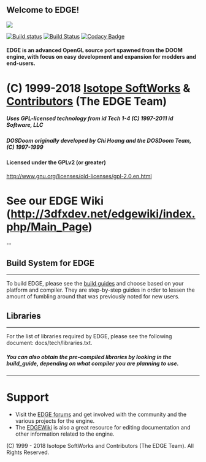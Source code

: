 Welcome to EDGE!
---------------------

![](https://a.fsdn.com/con/app/proj/edge2/screenshots/edgelogo6.png)

[![Build status](https://ci.appveyor.com/api/projects/status/ghevag13p9ue60no?svg=true)](https://ci.appveyor.com/project/raa-eruanna/hyper3dge) [![Build Status](https://travis-ci.org/3dfxdev/EDGE.svg?branch=master)](https://travis-ci.org/3dfxdev/EDGE) [![Codacy Badge](https://api.codacy.com/project/badge/Grade/cf7282627d254b89aa466d3291e8b8fe)](https://www.codacy.com/app/Corbachu/EDGE?utm_source=github.com&amp;utm_medium=referral&amp;utm_content=3dfxdev/EDGE&amp;utm_campaign=Badge_Grade)

#### EDGE is an advanced OpenGL source port spawned from the DOOM engine, with focus on easy development and expansion for modders and end-users.

# (C) 1999-2018 [Isotope SoftWorks](https://www.facebook.com/IsotopeSoftWorks/) & [Contributors](https://github.com/3dfxdev/hyper3DGE/blob/master/AUTHORS.md) (The EDGE Team)
##### Uses GPL-licensed technology from id Tech 1-4 (C) 1997-2011 id Software, LLC
##### DOSDoom originally developed by Chi Hoang and the DOSDoom Team, (C) 1997-1999
#### Licensed under the GPLv2 (or greater)
http://www.gnu.org/licenses/old-licenses/gpl-2.0.en.html
# See our EDGE Wiki (http://3dfxdev.net/edgewiki/index.php/Main_Page)
--

## Build System for EDGE
---
To build EDGE, please see the [build guides](https://github.com/3dfxdev/hyper3DGE/tree/master/build_guide) and choose
based on your platform and compiler. They are step-by-step guides
in order to lessen the amount of fumbling around that was previously
noted for new users.

## Libraries
---
For the list of libraries required by EDGE, please see the
following document: docs/tech/libraries.txt.
##### You can also obtain the pre-compiled libraries by looking in the build_guide, depending on what compiler you are planning to use.

---

# Support
* Visit the [EDGE forums](http://tdgmods.net/smf) and get involved with the
community and the various projects for the engine.
* The [EDGEWiki](http://3dfxdev.net/edgewiki) is also a great resource for
editing documentation and other information related to the engine.

(C) 1999 - 2018 Isotope SoftWorks and Contributors (The EDGE Team). All Rights Reserved.
